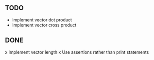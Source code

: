 ## TODO

- Implement vector dot product
- Implement vector cross product

## DONE

x Implement vector length
x Use assertions rather than print statements
